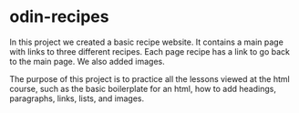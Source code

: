 # odin-recipes
In this project we created a basic recipe website. It contains a main page with links to three different recipes. Each page recipe has a link to go back to the main page. We also added images.

The purpose of this project is to practice all the lessons viewed at the html course, such as the basic boilerplate for an html, how to add headings, paragraphs, links, lists, and images.